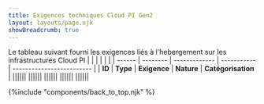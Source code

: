 ```yaml
---
title: Exigences techniques Cloud PI Gen2
layout: layouts/page.njk
showBreadcrumb: true
---
```



Le tableau suivant fourni les exigences liés à l'hebergement sur les infrastructures Cloud PI
|        |          |               |             |                           |
| ------ | -------- | ------------- | ----------- | ------------------------- |
| **ID** | **Type** | **Exigence**  | **Nature**  | **Catégorisation**        |
||||||
||||||
||||||
||||||
||||||


{%include "components/back_to_top.njk" %}